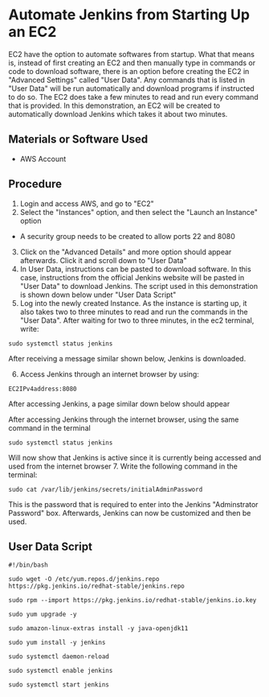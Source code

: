 # Automate Jenkins from Starting Up an EC2
EC2 have the option to automate softwares from startup. What that means is, instead of first creating
an EC2 and then manually type in commands or code to download software, there is an option before creating
the EC2 in "Advanced Settings" called "User Data". Any commands that is listed in "User Data" will be run automatically
and download programs if instructed to do so. The EC2 does take a few minutes to read and run every command that is provided.
In this demonstration, an EC2 will be created to automatically download Jenkins which takes it about
two minutes.

## Materials or Software Used
* AWS Account

## Procedure
1. Login and access AWS, and go to "EC2"
2. Select the "Instances" option, and then select the "Launch an Instance" option
* A security group needs to be created to allow ports 22 and 8080 
3. Click on the "Advanced Details" and more option should appear afterwards. Click it and scroll down
to "User Data"
4. In User Data, instructions can be pasted to download software. In this case, instructions from the
official Jenkins website will be pasted in "User Data" to download Jenkins. The script used in this 
demonstration is shown down below under "User Data Script"
5. Log into the newly created Instance. As the instance is starting up, it also takes two to three minutes
to read and run the commands in the "User Data". After waiting for two to three minutes, in the ec2 terminal,
write:
```
sudo systemctl status jenkins
```
After receiving a message similar shown below, Jenkins is downloaded.


6. Access Jenkins through an internet browser by using: 
```
EC2IPv4address:8080
```
After accessing Jenkins, a page similar down below should appear


After accessing Jenkins through the internet browser, using the same command in the terminal
```
sudo systemctl status jenkins
```
Will now show that Jenkins is active since it is currently being accessed and used from the internet
browser
7. Write the following command in the terminal:
```
sudo cat /var/lib/jenkins/secrets/initialAdminPassword
```
This is the password that is required to enter into the Jenkins "Adminstrator Password" box. Afterwards,
Jenkins can now be customized and then be used.


## User Data Script
```
#!/bin/bash

sudo wget -O /etc/yum.repos.d/jenkins.repo https://pkg.jenkins.io/redhat-stable/jenkins.repo

sudo rpm --import https://pkg.jenkins.io/redhat-stable/jenkins.io.key

sudo yum upgrade -y

sudo amazon-linux-extras install -y java-openjdk11

sudo yum install -y jenkins

sudo systemctl daemon-reload

sudo systemctl enable jenkins

sudo systemctl start jenkins
```
